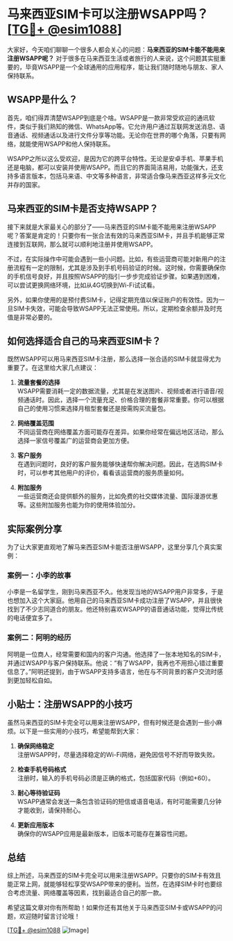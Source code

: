# 马来西亚SIM卡可以注册WSAPP吗？[[TG💪+ @esim1088](https://t.me/s/esim1088)]

大家好，今天咱们聊聊一个很多人都会关心的问题：**马来西亚的SIM卡能不能用来注册WSAPP呢？** 对于很多在马来西亚生活或者旅行的人来说，这个问题其实挺重要的，毕竟WSAPP是一个全球通用的应用程序，能让我们随时随地与朋友、家人保持联系。

## WSAPP是什么？

首先，咱们得弄清楚WSAPP到底是个啥。WSAPP是一款非常受欢迎的通讯软件，类似于我们熟知的微信、WhatsApp等。它允许用户通过互联网发送消息、语音通话、视频通话以及进行文件分享等功能。无论你在世界的哪个角落，只要有网络，就能使用WSAPP和他人保持联系。

WSAPP之所以这么受欢迎，是因为它的跨平台特性。无论是安卓手机、苹果手机还是电脑，都可以安装并使用WSAPP。而且它的界面简洁易用，功能强大，还支持多语言版本，包括马来语、中文等多种语言，非常适合像马来西亚这样多元文化并存的国家。

## 马来西亚的SIM卡是否支持WSAPP？

接下来就是大家最关心的部分了——马来西亚的SIM卡能不能用来注册WSAPP呢？答案是肯定的！只要你有一张合法有效的马来西亚SIM卡，并且手机能够正常连接到互联网，那么就可以顺利地注册并使用WSAPP。

不过，在实际操作中可能会遇到一些小问题。比如，有些运营商可能对新用户的注册流程有一定的限制，尤其是涉及到手机号码验证的时候。这时候，你需要确保你的手机信号良好，并且按照WSAPP的指引一步步完成验证步骤。如果遇到困难，可以尝试更换网络环境，比如从4G切换到Wi-Fi试试看。

另外，如果你使用的是预付费SIM卡，记得定期充值以保证账户的有效性。因为一旦SIM卡失效，可能会导致WSAPP无法正常使用。所以，定期检查余额并及时充值是非常必要的。

## 如何选择适合自己的马来西亚SIM卡？

既然WSAPP可以用马来西亚SIM卡注册，那么选择一张合适的SIM卡就显得尤为重要了。在这里给大家几点建议：

1. **流量套餐的选择**  
   WSAPP需要消耗一定的数据流量，尤其是在发送图片、视频或者进行语音/视频通话时。因此，选择一个流量充足、价格合理的套餐非常重要。你可以根据自己的使用习惯来选择月租型套餐还是按需购买流量包。

2. **网络覆盖范围**  
   不同运营商在网络覆盖方面可能存在差异。如果你经常在偏远地区活动，那么选择一家信号覆盖广的运营商会更加方便。

3. **客户服务**  
   在遇到问题时，良好的客户服务能够快速帮你解决问题。因此，在选购SIM卡时，可以参考其他用户的评价，看看该运营商的服务质量如何。

4. **附加服务**  
   一些运营商还会提供额外的服务，比如免费的社交媒体流量、国际漫游优惠等。这些附加服务也能为你的使用体验加分。

## 实际案例分享

为了让大家更直观地了解马来西亚SIM卡能否注册WSAPP，这里分享几个真实案例：

### 案例一：小李的故事  
小李是一名留学生，刚到马来西亚不久。他发现当地的WSAPP用户非常多，于是也想加入这个大家庭。他用自己的马来西亚SIM卡成功注册了WSAPP，并且很快找到了不少志同道合的朋友。他还特别喜欢WSAPP的语音通话功能，觉得比传统的电话便宜多了。

### 案例二：阿明的经历  
阿明是一位商人，经常需要和国内的客户沟通。他选择了一张本地知名的SIM卡，并通过WSAPP与客户保持联系。他说：“有了WSAPP，我再也不用担心错过重要信息了。”阿明还提到，由于WSAPP支持多语言，他在与不同背景的客户交流时感到更加轻松自如。

## 小贴士：注册WSAPP的小技巧

虽然马来西亚的SIM卡完全可以用来注册WSAPP，但有时候还是会遇到一些小麻烦。以下是一些实用的小技巧，希望能帮到大家：

1. **确保网络稳定**  
   注册WSAPP时，尽量选择稳定的Wi-Fi网络，避免因信号不好而导致失败。

2. **检查手机号码格式**  
   注册时，输入的手机号码必须是正确的格式，包括国家代码（例如+60）。

3. **耐心等待验证码**  
   WSAPP通常会发送一条包含验证码的短信或语音电话，有时可能需要几分钟才能收到，请保持耐心。

4. **更新应用版本**  
   确保你的WSAPP应用是最新版本，旧版本可能存在兼容性问题。

## 总结

综上所述，马来西亚的SIM卡完全可以用来注册WSAPP。只要你的SIM卡有效且能正常上网，就能够轻松享受WSAPP带来的便利。当然，在选择SIM卡时也要综合考虑流量、网络覆盖等因素，找到最适合自己的那一款。

希望这篇文章对你有所帮助！如果你还有其他关于马来西亚SIM卡或WSAPP的问题，欢迎随时留言讨论哦！

[[TG💪+ @esim1088](https://t.me/s/esim1088) ![Image](https://i.postimg.cc/4NQfJmqS/Snipaste-2025-05-13-00-14-12.png)]